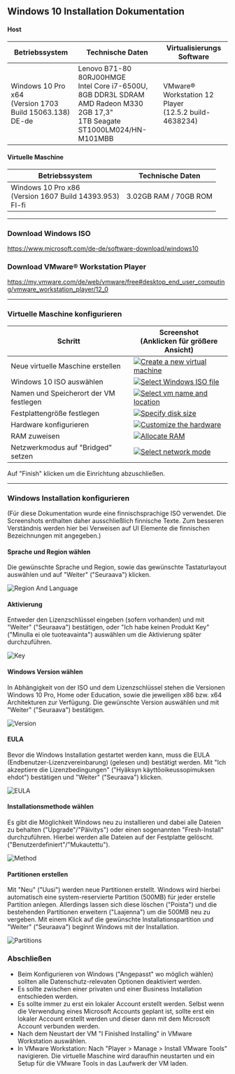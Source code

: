 ## Windows 10 Installation Dokumentation

#### Host
|Betriebssystem|Technische Daten|Virtualisierungs Software|
|---|---|---|
|Windows 10 Pro x64<br/>(Version 1703 Build 15063.138)<br/>DE-de|Lenovo B71-80 80RJ00HMGE<br/>Intel Core i7-6500U, 8GB DDR3L SDRAM <br/> AMD Radeon M330 2GB 17,3"<br/>1TB Seagate ST1000LM024/HN-M101MBB|VMware® Workstation 12 Player<br/>(12.5.2 build-4638234)|

#### Virtuelle Maschine
|Betriebssystem|Technische Daten|
|---|---|
|Windows 10 Pro x86<br/>(Version 1607 Build 14393.953)<br/>FI-fi|3.02GB RAM / 70GB ROM|

***
### Download Windows ISO
https://www.microsoft.com/de-de/software-download/windows10

### Download VMware® Workstation Player
https://my.vmware.com/de/web/vmware/free#desktop_end_user_computing/vmware_workstation_player/12_0

***
### Virtuelle Maschine konfigurieren
|Schritt|Screenshot<br/>(Anklicken für größere Ansicht)|
|---|---|
|Neue virtuelle Maschine erstellen|[![Create a new virtual machine](https://rsfd8g.bl3302.livefilestore.com/y3mHdrvMLRKPsYk4E8zJxl-2mTzRdXbWMdWpKSqYCIcg5pTU7WA-T26YMNSvO5aRn5nc2r3vBAL8dt2YXrCUcPPTNZ0cMGeJN3B47Idly_-tZ8HN1bf1YkRIyRGCZkEpQvdSdg4iYjq3dO9DYQSlvlnOPT5Q8SYlMxv7S_wVpL8uTk?width=256&height=223&cropmode=none)](https://rsfd8g.bl3302.livefilestore.com/y3mHdrvMLRKPsYk4E8zJxl-2mTzRdXbWMdWpKSqYCIcg5pTU7WA-T26YMNSvO5aRn5nc2r3vBAL8dt2YXrCUcPPTNZ0cMGeJN3B47Idly_-tZ8HN1bf1YkRIyRGCZkEpQvdSdg4iYjq3dO9DYQSlvlnOPT5Q8SYlMxv7S_wVpL8uTk?width=700&height=609&cropmode=none)|
|Windows 10 ISO auswählen|[![Select Windows ISO file](https://rsdlrg.bl3302.livefilestore.com/y3mnsWAHa-_64uc1P42azPxgEOAqc_7Joc9rP_nluYLbknoo4bDBwBKmXhHvjLdG-X3Yhpk5AYtgZUiKP71DLQlWzphKbs_F4b6ViQAPiZHNz3sNu_Mey36M9-XmUmiQaq_KNqBCaMApIvthsGbdMjmCe3V7An6aQqTzJ9TFwW6XlQ?width=256&height=223&cropmode=none)](https://rsdlrg.bl3302.livefilestore.com/y3mnsWAHa-_64uc1P42azPxgEOAqc_7Joc9rP_nluYLbknoo4bDBwBKmXhHvjLdG-X3Yhpk5AYtgZUiKP71DLQlWzphKbs_F4b6ViQAPiZHNz3sNu_Mey36M9-XmUmiQaq_KNqBCaMApIvthsGbdMjmCe3V7An6aQqTzJ9TFwW6XlQ?width=700&height=609&cropmode=none)|
|Namen und Speicherort der VM festlegen|[![Select vm name and location](https://rscofg.bl3302.livefilestore.com/y3mHhxH8CrHWcJLRpXFM36tWyopuHaN2wn8-4borte9mG3-gh212grxE_yw5iZsU7yS1rsNDWtpHFsyuuEcaHrmZy5aXF8Ipbd1SQ7iI5toKpo-pCQWtOapfzEmr0gnGl0PTDJGpub1xAP1h0Xlz8WlB5nNKNzbbvxHzTXzi27hi4c?width=256&height=223&cropmode=none)](https://rscofg.bl3302.livefilestore.com/y3mHhxH8CrHWcJLRpXFM36tWyopuHaN2wn8-4borte9mG3-gh212grxE_yw5iZsU7yS1rsNDWtpHFsyuuEcaHrmZy5aXF8Ipbd1SQ7iI5toKpo-pCQWtOapfzEmr0gnGl0PTDJGpub1xAP1h0Xlz8WlB5nNKNzbbvxHzTXzi27hi4c?width=700&height=609&cropmode=none)|
|Festplattengröße festlegen|[![Specify disk size](https://rscvxq.bl3302.livefilestore.com/y3mTyROs_bSHjNjVtnx36Vlexr6yd9cZokbgZ3J5x3UMgwt0H1tmj8OtUMZNYcIc-C4-lhYUBY5e1VkeRwybYzj2koWyc8IfkYmgq4ybpiZsFCGvBLjP7n3luoTRLbM6xC4iWdFK-STt21jMu58cDxEV44DRt5nQmaVJcPwFwlnTd0?width=256&height=223&cropmode=none)](https://rscvxq.bl3302.livefilestore.com/y3mTyROs_bSHjNjVtnx36Vlexr6yd9cZokbgZ3J5x3UMgwt0H1tmj8OtUMZNYcIc-C4-lhYUBY5e1VkeRwybYzj2koWyc8IfkYmgq4ybpiZsFCGvBLjP7n3luoTRLbM6xC4iWdFK-STt21jMu58cDxEV44DRt5nQmaVJcPwFwlnTd0?width=700&height=609&cropmode=none)|
|Hardware konfigurieren|[![Customize the hardware](https://rsfkoq.bl3302.livefilestore.com/y3m66B5nXK0LIPcXiqqiA9CqNu23WyhswXWnh6b1ceSk3aPSG1vzpwosofqvGAroWdpfiJux0LUi8OE4tJBpjc8EgFxzTtY95aLS0WxHjxXJrhhHzK1SNQHKU0xQHco5PYyyWq2Ss6zEmc0c5xWY_-UT4m942_UVi6rKRgUtCqHmA0?width=256&height=223&cropmode=none)](https://rsfkoq.bl3302.livefilestore.com/y3m66B5nXK0LIPcXiqqiA9CqNu23WyhswXWnh6b1ceSk3aPSG1vzpwosofqvGAroWdpfiJux0LUi8OE4tJBpjc8EgFxzTtY95aLS0WxHjxXJrhhHzK1SNQHKU0xQHco5PYyyWq2Ss6zEmc0c5xWY_-UT4m942_UVi6rKRgUtCqHmA0?width=700&height=609&cropmode=none)|
|RAM zuweisen|[![Allocate RAM](https://rseuua.bl3302.livefilestore.com/y3mgkkZ0iK2jmIdwooQV7jLifObjFx-zJ_u_0Wjg5HSnJTIYI5mHAoxoB4Zb-5-szAT0y6T7bNLJ4LcvHdfw4DomGEJO_cL9DEO2Hao3X11GRu_R-2pzAYfxE4lZ2z9eeOkKuO4oPAIP4xPeFVdVAdV190c9_IgEFrkHKtbvGaeSRk?width=256&height=223&cropmode=none)](https://rseuua.bl3302.livefilestore.com/y3mgkkZ0iK2jmIdwooQV7jLifObjFx-zJ_u_0Wjg5HSnJTIYI5mHAoxoB4Zb-5-szAT0y6T7bNLJ4LcvHdfw4DomGEJO_cL9DEO2Hao3X11GRu_R-2pzAYfxE4lZ2z9eeOkKuO4oPAIP4xPeFVdVAdV190c9_IgEFrkHKtbvGaeSRk?width=700&height=609&cropmode=none)|
|Netzwerkmodus auf "Bridged" setzen|[![Select network mode](https://rschnw.bl3302.livefilestore.com/y3mXgoRCqN6PcNSdQeT-Q0L66KJ5VTJcPrYPCU_2DOGwHRqq4fd5_ME3KhwypG38er4C1ddaqNNlT2FaGNw1lH2sC5LVNK_iJJ3z6ldBjvlPGa_5GLGW6bNmpWqmDITh5aXlx0_aV7vHABiB7vqRVq_-7UHLsPsYTSfkfG3Wby00_w?width=256&height=223&cropmode=none)](https://rschnw.bl3302.livefilestore.com/y3mXgoRCqN6PcNSdQeT-Q0L66KJ5VTJcPrYPCU_2DOGwHRqq4fd5_ME3KhwypG38er4C1ddaqNNlT2FaGNw1lH2sC5LVNK_iJJ3z6ldBjvlPGa_5GLGW6bNmpWqmDITh5aXlx0_aV7vHABiB7vqRVq_-7UHLsPsYTSfkfG3Wby00_w?width=700&height=609&cropmode=none)|

Auf "Finish" klicken um die Einrichtung abzuschließen.

***
### Windows Installation konfigurieren
(Für diese Dokumentation wurde eine finnischsprachige ISO verwendet. Die Screenshots enthalten daher ausschließlich finnische Texte. Zum besseren Verständnis werden hier bei Verweisen auf UI Elemente die finnischen Bezeichnungen mit angegeben.)
#### Sprache und Region wählen
Die gewünschte Sprache und Region, sowie das gewünschte Tastaturlayout auswählen und auf "Weiter" ("Seuraava") klicken.  

![Region And Language](https://rsegwg.bl3302.livefilestore.com/y4mmUjIrmrNXvnvFFaOSkRAeY9DTCp70t41dlMz4rfOynk2BH8X5TaRr2HZM0foc5bJTEJXfvpc5JiQrccyx33k1vBJz75nk_EXWhQ245uV6xuqep6vHjEzyxUR2zlip-aEPcw4lNOyY5R-W3x1wt0Hi7lJOjJbxZQKgVbflXm450o7yDObOD9AsWO-P5lIb8qxihjKq4Ol2e6JW9PxP8_uLw?width=619&height=458&cropmode=none)
#### Aktivierung
Entweder den Lizenzschlüssel eingeben (sofern vorhanden) und mit "Weiter" ("Seuraava") bestätigen, oder "Ich habe keinen Produkt Key" ("Minulla ei ole tuoteavainta") auswählen um die Aktivierung später durchzuführen.  

![Key](https://sjxqlq.bl3302.livefilestore.com/y4mHOpNByZQYsm1fKTo7lfkPabqQ5g7GVy7SgmKnamFnmpJiDtTcsiwyFXYO9RKoiDD6gUUlKldApE8zvUTG5j3SDL6awvSinmrGc8WOIdh7u4sriSkIX3D0RX3qDgTq-LAYqYfWRD2H4k7FJXfduYalbToVS3WrEdsvjaCZJNq5JbUzm7n33jRLpAiZZZNjpt8tuRqMMR41Z8O54WmazEiUw?width=641&height=483&cropmode=none)
#### Windows Version wählen
In Abhängigkeit von der ISO und dem Lizenzschlüssel stehen die Versionen Windows 10 Pro, Home oder Education, sowie die jeweiligen x86 bzw. x64 Architekturen zur Verfügung. Die gewünschte Version auswählen und mit "Weiter" ("Seuraava") bestätigen.  

![Version](https://sjzpia.bl3302.livefilestore.com/y4mbEz5wByks-EZzwBerV8RiERcdDpcZyFCwe9pPBDkmGP4mudYXe2nCD0mc-wSTdKuAl-Vl-SAtwY1bWTVs26AdM7kHbnZ9BsC3q8tF-UNJLxFguuXENkjGs1E5wyJwTbnso7UrtTUN4AQcHpWO8eQ6vA8WeXIfJb1yJO1cZkqqIs94I4aYwzMEOM1Xqlcd8buGYugTXHWYV51bodONEwo_Q?width=641&height=483&cropmode=none)
#### EULA
Bevor die Windows Installation gestartet werden kann, muss die EULA (Endbenutzer-Lizenzvereinbarung) (gelesen und) bestätigt werden. Mit "Ich akzeptiere die Lizenzbedingungen" ("Hyäksyn käyttöoikeussopimuksen ehdot") bestätigen und "Weiter" ("Seuraava") klicken.  

![EULA](https://sjwmuq.bl3302.livefilestore.com/y4mgqmnAi4St0ZkfwIRDjBB0hLd66wtCGTlcYOVF7ABrVryZnK8qf5c5rVAjDwMyqsf3acYqewUldmTj19mILlx-NjLwXisYLUitYXpJ_8igaD3PX8DyOfYo6ea163dyHpWa78xtaqVbK-5fFyz9eNvsfQM5fBnx0bWkUJtF8q3SZcexxdiyJKz-d9pIMRCqgQ7cLPOuR0be4FOYiDit20JLQ?width=641&height=481&cropmode=none)
#### Installationsmethode wählen
Es gibt die Möglichkeit Windows neu zu installieren und dabei alle Dateien zu behalten ("Upgrade"/"Päivitys") oder einen sogenannten "Fresh-Install" durchzuführen. Hierbei werden alle Dateien auf der Festplatte gelöscht. ("Benutzerdefiniert"/"Mukautettu").  

![Method](https://sjxx3a.bl3302.livefilestore.com/y4mSvE-E3vv0z85NGon6Mg_DtDDyzulP1p_fXtncLJyb5XkKdzCIfCvVZahtkVS26MHF0DzV4sL39WvDvkWEzn0n8VurThhhl9h9MFdYwgVQuK9VR4KDmjH2tZk_reXO8bCzmmY5h9NEADbZIbkkI1FtSmvmFQ3j4o9jO6WilJowBw9QtEJziiWv6IZuIkyTeqlYAMtBc-YLHk2h7aQ4MDttg?width=640&height=479&cropmode=none)
#### Partitionen erstellen
Mit "Neu" ("Uusi") werden neue Partitionen erstellt. Windows wird hierbei automatisch eine system-reservierte Partition (500MB) für jeder erstelle Partition anlegen. Allerdings lassen sich diese löschen ("Poista") und die bestehenden Partitionen erweitern ("Laajenna") um die 500MB neu zu vergeben. Mit einem Klick auf die gewünschte Installationspartition und "Weiter" ("Seuraava") beginnt Windows mit der Installation.

![Partitions](https://sjwfcg.bl3302.livefilestore.com/y4m3652mOZAXYAdHBZu1NLbRUKOPg4UrV7t5MDSvbQA4xb_p9rQCHnJ2s376HytyazIgjt-IaJlHga8bJ7zWiSfM7zCSYIKUmoodGLCqmBsHveV3FEjG1WQmVBghzyljmvIZGpCX_AZ5pd6-9zy2psHOQhE9UBG83p4PUYVGupo8-yOJFbmsth-mnYU9Eup-ijJ5dVHsMGkMfyPdhHCgpCrwQ?width=640&height=480&cropmode=none)

### Abschließen
- Beim Konfigurieren von Windows ("Angepasst" wo möglich wählen) sollten alle Datenschutz-relevaten Optionen deaktiviert werden.
- Es sollte zwischen einer privaten und einer Business Installation entschieden werden.
- Es sollte immer zu erst ein lokaler Account erstellt werden. Selbst wenn die Verwendung eines Microsoft Accounts geplant ist, sollte erst ein lokaler Account erstellt werden und dieser dann mit dem Microsoft Account verbunden werden.
- Nach dem Neustart der VM "I Finished Installing" in VMware Workstation auswählen.
- In VMware Workstation: Nach "Player > Manage > Install VMware Tools" navigieren. Die virtuelle Maschine wird daraufhin neustarten und ein Setup für die VMware Tools in das Laufwerk der VM laden.
